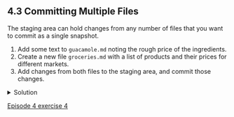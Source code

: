 ## 4.3 Committing Multiple Files

The staging area can hold changes from any number of files that you want to commit as a single snapshot.

1. Add some text to ```guacamole.md``` noting the rough price of the ingredients.
1. Create a new file ```groceries.md``` with a list of products and their prices for different markets.
1. Add changes from both files to the staging area, and commit those changes.

<details>
  <summary>
Solution
  </summary>

First we make our changes to the <code>guacamole.md</code> and <code>groceries.md</code> files:

  <pre><code>$ nano guacamole.md
$ cat guacamole.md</code></pre>
  
  <pre><code># Ingredients
- avocado (1.35)
- lime (0.64)
- salt (2)</code></pre>

  <pre><code>$ nano groceries.md
$ cat groceries.md</code></pre>
  
  <pre><code># Market A
- avocado: 1.35 per unit.
- lime: 0.64 per unit
- salt: 2 per kg</code></pre>

Now you can add both files to the staging area. We can do that in one line:

<pre><code>$ git add guacamole.md groceries.md</code></pre>
  
Or with multiple commands:
  
  <pre><code>$ git add guacamole.md
$ git add groceries.md</code></pre>

  Now the files are ready to commit. You can check that using <code>git status</code>. If you are ready to commit use:

  <pre><code>$ git commit -m "Write prices for ingredients and their source"</code></pre>

  <pre><code>[master cc127c2]
 Write prices for ingredients and their source
 2 files changed, 7 insertions(+)
 create mode 100644 groceries.md</code></pre>

</details>
  
[Episode 4 exercise 4](episode4_ex4.md)

